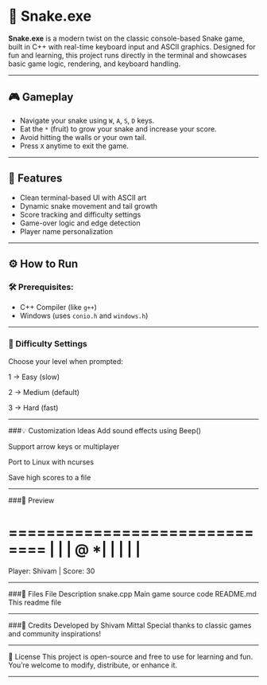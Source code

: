 # 🐍 Snake.exe

**Snake.exe** is a modern twist on the classic console-based Snake game, built in C++ with real-time keyboard input and ASCII graphics. Designed for fun and learning, this project runs directly in the terminal and showcases basic game logic, rendering, and keyboard handling.

---

## 🎮 Gameplay

- Navigate your snake using `W`, `A`, `S`, `D` keys.
- Eat the `*` (fruit) to grow your snake and increase your score.
- Avoid hitting the walls or your own tail.
- Press `X` anytime to exit the game.

---

## 🧠 Features

- Clean terminal-based UI with ASCII art
- Dynamic snake movement and tail growth
- Score tracking and difficulty settings
- Game-over logic and edge detection
- Player name personalization

---

## ⚙️ How to Run

### 🛠 Prerequisites:
- C++ Compiler (like `g++`)
- Windows (uses `conio.h` and `windows.h`)

---



### 🐢 Difficulty Settings
Choose your level when prompted:

1 → Easy (slow)

2 → Medium (default)

3 → Hard (fast)

---

###💡 Customization Ideas
Add sound effects using Beep()

Support arrow keys or multiplayer

Port to Linux with ncurses

Save high scores to a file

---

###📸 Preview

==============================
|                            |
|         @                 *|
|                            |
|                            |
==============================
Player: Shivam | Score: 30

---

###📁 Files
File	Description
snake.cpp	Main game source code
README.md	This readme file

---

###🤝 Credits
Developed by Shivam Mittal
Special thanks to classic games and community inspirations!

---

📜 License
This project is open-source and free to use for learning and fun. You’re welcome to modify, distribute, or enhance it.

---
